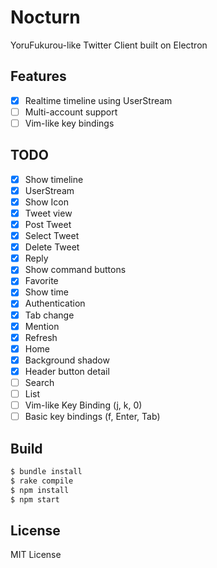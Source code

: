 # Nocturn

YoruFukurou-like Twitter Client built on Electron

## Features
- [x] Realtime timeline using UserStream
- [ ] Multi-account support
- [ ] Vim-like key bindings

## TODO

- [x] Show timeline
- [x] UserStream
- [x] Show Icon
- [x] Tweet view
- [x] Post Tweet
- [x] Select Tweet
- [x] Delete Tweet
- [x] Reply
- [x] Show command buttons
- [x] Favorite
- [x] Show time
- [x] Authentication
- [x] Tab change
- [x] Mention
- [x] Refresh
- [x] Home
- [x] Background shadow
- [x] Header button detail
- [ ] Search
- [ ] List
- [ ] Vim-like Key Binding (j, k, 0)
- [ ] Basic key bindings (f, Enter, Tab)

## Build

```bash
$ bundle install
$ rake compile
$ npm install
$ npm start
```

## License

MIT License
